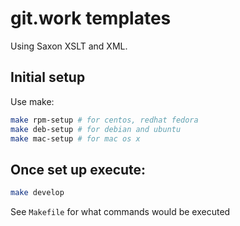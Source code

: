 # git.work templates

Using Saxon XSLT and XML.

## Initial setup
Use make:
```bash
make rpm-setup # for centos, redhat fedora
make deb-setup # for debian and ubuntu
make mac-setup # for mac os x
```

## Once set up execute:
```bash
make develop
```

See `Makefile` for what commands would be executed
